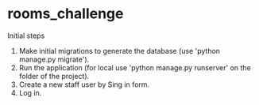 # rooms_challenge

Initial steps

1. Make initial migrations to generate the database (use 'python manage.py migrate').
2. Run the application (for local use 'python manage.py runserver' on the folder of the project).
3. Create a new staff user by Sing in form.
4. Log in.
